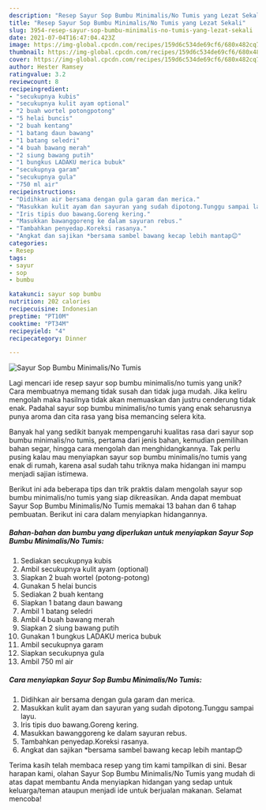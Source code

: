```yaml
---
description: "Resep Sayur Sop Bumbu Minimalis/No Tumis yang Lezat Sekali"
title: "Resep Sayur Sop Bumbu Minimalis/No Tumis yang Lezat Sekali"
slug: 3954-resep-sayur-sop-bumbu-minimalis-no-tumis-yang-lezat-sekali
date: 2021-07-04T16:47:04.423Z
image: https://img-global.cpcdn.com/recipes/159d6c534de69cf6/680x482cq70/sayur-sop-bumbu-minimalisno-tumis-foto-resep-utama.jpg
thumbnail: https://img-global.cpcdn.com/recipes/159d6c534de69cf6/680x482cq70/sayur-sop-bumbu-minimalisno-tumis-foto-resep-utama.jpg
cover: https://img-global.cpcdn.com/recipes/159d6c534de69cf6/680x482cq70/sayur-sop-bumbu-minimalisno-tumis-foto-resep-utama.jpg
author: Hester Ramsey
ratingvalue: 3.2
reviewcount: 8
recipeingredient:
- "secukupnya kubis"
- "secukupnya kulit ayam optional"
- "2 buah wortel potongpotong"
- "5 helai buncis"
- "2 buah kentang"
- "1 batang daun bawang"
- "1 batang seledri"
- "4 buah bawang merah"
- "2 siung bawang putih"
- "1 bungkus LADAKU merica bubuk"
- "secukupnya garam"
- "secukupnya gula"
- "750 ml air"
recipeinstructions:
- "Didihkan air bersama dengan gula garam dan merica."
- "Masukkan kulit ayam dan sayuran yang sudah dipotong.Tunggu sampai layu."
- "Iris tipis duo bawang.Goreng kering."
- "Masukkan bawanggoreng ke dalam sayuran rebus."
- "Tambahkan penyedap.Koreksi rasanya."
- "Angkat dan sajikan *bersama sambel bawang kecap lebih mantap😊"
categories:
- Resep
tags:
- sayur
- sop
- bumbu

katakunci: sayur sop bumbu 
nutrition: 202 calories
recipecuisine: Indonesian
preptime: "PT10M"
cooktime: "PT34M"
recipeyield: "4"
recipecategory: Dinner

---
```



![Sayur Sop Bumbu Minimalis/No Tumis](https://img-global.cpcdn.com/recipes/159d6c534de69cf6/680x482cq70/sayur-sop-bumbu-minimalisno-tumis-foto-resep-utama.jpg)

Lagi mencari ide resep sayur sop bumbu minimalis/no tumis yang unik? Cara membuatnya memang tidak susah dan tidak juga mudah. Jika keliru mengolah maka hasilnya tidak akan memuaskan dan justru cenderung tidak enak. Padahal sayur sop bumbu minimalis/no tumis yang enak seharusnya punya aroma dan cita rasa yang bisa memancing selera kita.

Banyak hal yang sedikit banyak mempengaruhi kualitas rasa dari sayur sop bumbu minimalis/no tumis, pertama dari jenis bahan, kemudian pemilihan bahan segar, hingga cara mengolah dan menghidangkannya. Tak perlu pusing kalau mau menyiapkan sayur sop bumbu minimalis/no tumis yang enak di rumah, karena asal sudah tahu triknya maka hidangan ini mampu menjadi sajian istimewa.




Berikut ini ada beberapa tips dan trik praktis dalam mengolah sayur sop bumbu minimalis/no tumis yang siap dikreasikan. Anda dapat membuat Sayur Sop Bumbu Minimalis/No Tumis memakai 13 bahan dan 6 tahap pembuatan. Berikut ini cara dalam menyiapkan hidangannya.

<!--inarticleads1-->

##### Bahan-bahan dan bumbu yang diperlukan untuk menyiapkan Sayur Sop Bumbu Minimalis/No Tumis:

1. Sediakan secukupnya kubis
1. Ambil secukupnya kulit ayam (optional)
1. Siapkan 2 buah wortel (potong-potong)
1. Gunakan 5 helai buncis
1. Sediakan 2 buah kentang
1. Siapkan 1 batang daun bawang
1. Ambil 1 batang seledri
1. Ambil 4 buah bawang merah
1. Siapkan 2 siung bawang putih
1. Gunakan 1 bungkus LADAKU merica bubuk
1. Ambil secukupnya garam
1. Siapkan secukupnya gula
1. Ambil 750 ml air




<!--inarticleads2-->

##### Cara menyiapkan Sayur Sop Bumbu Minimalis/No Tumis:

1. Didihkan air bersama dengan gula garam dan merica.
1. Masukkan kulit ayam dan sayuran yang sudah dipotong.Tunggu sampai layu.
1. Iris tipis duo bawang.Goreng kering.
1. Masukkan bawanggoreng ke dalam sayuran rebus.
1. Tambahkan penyedap.Koreksi rasanya.
1. Angkat dan sajikan *bersama sambel bawang kecap lebih mantap😊




Terima kasih telah membaca resep yang tim kami tampilkan di sini. Besar harapan kami, olahan Sayur Sop Bumbu Minimalis/No Tumis yang mudah di atas dapat membantu Anda menyiapkan hidangan yang sedap untuk keluarga/teman ataupun menjadi ide untuk berjualan makanan. Selamat mencoba!
